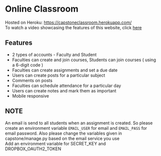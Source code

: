 # Online Classroom

Hosted on Heroku: https://capstoneclassroom.herokuapp.com/  
To watch a video showcasing the features of this website, click [here](https://youtu.be/ZoIO-Ewe1AM)

## Features
* 2 types of accounts - Faculty and Student
* Faculties can create and join courses, Students can join courses ( using a 6-digit code )
* Faculties can create assignments and set a due date
* Users can create posts for a particular subject
* Comments on posts
* Faculties can schedule attendance for a particular day
* Users can create notes and mark them as important
* Mobile responsive

## NOTE
An email is send to all students when an assignment is created. So please create an environment variable `EMAIL_USER` for email and `EMAIL_PASS` for email password.
Also please change the variables given in capstone/manage.py based on the email service you use  
Add an environment variable for SECRET_KEY and DROPBOX_OAUTH2_TOKEN
